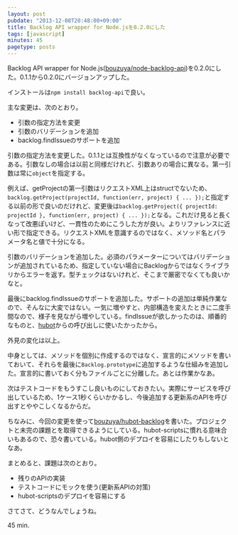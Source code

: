 ```yaml
---
layout: post
pubdate: "2013-12-08T20:48:00+09:00"
title: Backlog API wrapper for Node.jsを0.2.0にした
tags: [javascript]
minutes: 45
pagetype: posts
---
```

Backlog API wrapper for Node.js([bouzuya/node-backlog-api][])を0.2.0にした。0.1.1から0.2.0にバージョンアップした。

インストールは`npm install backlog-api`で良い。

主な変更は、次のとおり。

- 引数の指定方法を変更
- 引数のバリデーションを追加
- backlog.findIssueのサポートを追加

引数の指定方法を変更した。0.1.1とは互換性がなくなっているので注意が必要である。引数なしの場合は以前と同様だけれど、引数ありの場合に異なる。第一引数は常に`object`を指定する。

例えば、getProjectの第一引数はリクエストXML上はstructでないため、`backlog.getProject(projectId, function(err, project) { ... });`と指定する以前の形で良いのだけれど、変更後は`backlog.getProject({ projectId: projectId }, function(err, project) { ... });`となる。これだけ見ると長くなって改悪ぽいけど、一貫性のためにこうした方が良い。よりリファレンスに近い形で指定できる。リクエストXMLを意識するのではなく、メソッド名とパラメータ名と値で十分になる。

引数のバリデーションを追加した。必須のパラメーターについてはバリデーションが追加されているため、指定していない場合にBacklogからではなくライブラリからエラーを返す。型チェックはないけれど、そこまで厳密でなくても良いかなと。

最後にbacklog.findIssueのサポートを追加した。サポートの追加は単純作業なので、そんなに大変ではない。一気に増やすと、内部構造を変えたときに二度手間なので、様子を見ながら増やしている。findIssueが欲しかったのは、順番的なものと、[hubot][github/hubot]からの呼び出しに使いたかったから。

外見の変化は以上。

中身としては、メソッドを個別に作成するのではなく、宣言的にメソッドを書いておいて、それらを最後に`Backlog.prototype`に追加するような仕組みを追加した。宣言的に書いておく分もファイルごとに分離した。あとは作業かなあ。

次はテストコードをもうすこし良いものにしておきたい。実際にサービスを呼び出しているため、1ケース1秒くらいかかるし、今後追加する更新系のAPIを呼び出すとややこしくなるからだ。

ちなみに、今回の変更を使って[bouzuya/hubot-backlog][]を書いた。プロジェクトと未完の課題とを取得できるようにしている。hubot-scriptsに慣れる意味合いもあるので、恐々書いている。hubot側のデプロイを容易にしたりもしないとなあ。

まとめると、課題は次のとおり。

- 残りのAPIの実装
- テストコードにモックを使う(更新系APIの対策)
- hubot-scriptsのデプロイを容易にする

さてさて、どうなんでしょうね。

45 min.

[bouzuya/node-backlog-api]: https://github.com/bouzuya/node-backlog-api
[bouzuya/hubot-backlog]: https://github.com/bouzuya/hubot-backlog
[github/hubot]: https://github.com/github/hubot

